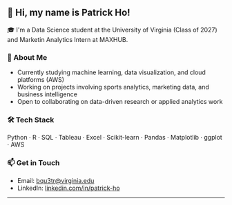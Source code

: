 ## 👋 Hi, my name is Patrick Ho!

🎓 I'm a Data Science student at the University of Virginia (Class of 2027) and Marketin Analytics Intern at MAXHUB.

### 📌 About Me
- Currently studying machine learning, data visualization, and cloud platforms (AWS)
- Working on projects involving sports analytics, marketing data, and business intelligence
- Open to collaborating on data-driven research or applied analytics work

### 🛠️ Tech Stack
Python · R · SQL · Tableau · Excel · Scikit-learn · Pandas · Matplotlib · ggplot · AWS

### 📫 Get in Touch
- Email: [bqu3tr@virginia.edu](mailto:bqu3tr@virginia.edu)
- LinkedIn: [linkedin.com/in/patrick-ho](https://www.linkedin.com/in/patrick-ho-932511321/?trk=opento_sprofile_topcard) 

---

<!--
**PatrickHo718/PatrickHo718** is a ✨ _special_ ✨ repository because its `README.md` (this file) appears on your GitHub profile.
-->
